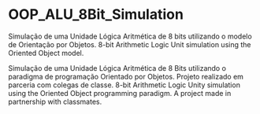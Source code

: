 # OOP_ALU_8Bit_Simulation
Simulação de uma Unidade Lógica Aritmética de 8 bits utilizando o modelo de Orientação por Objetos. 
8-bit Arithmetic Logic Unit simulation using the Oriented Object model.

Simulação de uma Unidade Lógica Aritmética de 8 Bits utilizando o paradigma de programação Orientado por Objetos. 
Projeto realizado em parceria com colegas de classe. 
8-bit Arithmetic Logic Unity simulation using the Oriented Object programming paradigm.
A project made in partnership with classmates.
